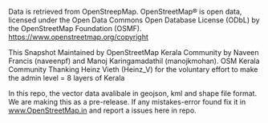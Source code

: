 Data is retrieved from OpenStreepMap. 
OpenStreetMap® is open data, licensed under the Open Data Commons Open Database License (ODbL) by the OpenStreetMap Foundation (OSMF).
https://www.openstreetmap.org/copyright

This Snapshot Maintained by OpenStreetMap Kerala Community by Naveen Francis (naveenpf) and Manoj Karingamadathil (manojkmohan). OSM Kerala Community Thanking Heinz Vieth (Heinz_V) for the 
voluntary effort to make the admin level = 8 layers of Kerala

In this repo, the vector data avalibale in geojson, kml and shape file format. We are making this as a pre-release. If any mistakes-error found fix it in www.OpenStreetMap.in and report a issues here in repo.

